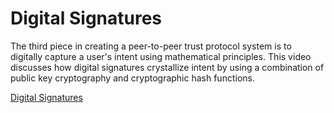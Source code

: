 #  Digital Signatures

 The third piece in creating a peer-to-peer trust protocol system is to digitally capture a user's intent using mathematical principles. This video discusses how digital signatures crystallize intent by using a combination of public key cryptography and cryptographic hash functions.

 [Digital Signatures](https://streamable.com/jfzr1i)

 